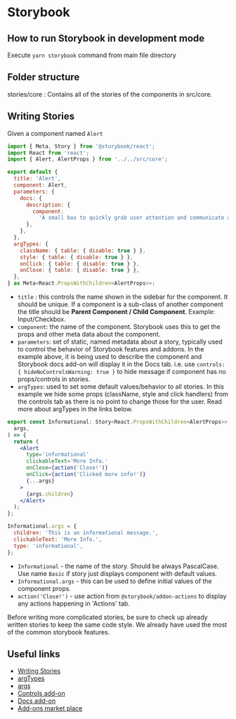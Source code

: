 # Storybook

## How to run Storybook in development mode

Execute `yarn storybook` command from main file directory

## Folder structure

stories/core : Contains all of the stories of the components in src/core.

## Writing Stories

Given a component named `Alert`

```jsx
import { Meta, Story } from '@storybook/react';
import React from 'react';
import { Alert, AlertProps } from '../../src/core';

export default {
  title: 'Alert',
  component: Alert,
  parameters: {
    docs: {
      description: {
        component:
          'A small box to quickly grab user attention and communicate a brief message',
      },
    },
  },
  argTypes: {
    className: { table: { disable: true } },
    style: { table: { disable: true } },
    onClick: { table: { disable: true } },
    onClose: { table: { disable: true } },
  },
} as Meta<React.PropsWithChildren<AlertProps>>;
```

* `title` : this controls the name shown in the sidebar for the component. It should be unique. If a component is a sub-class of another component the title should be **Parent Component / Child Component**. Example: Input/Checkbox.
* `component`: the name of the component. Storybook uses this to get the props and other meta data about the component.
* `parameters`: set of static, named metadata about a story, typically used to control the behavior of Storybook features and addons. In the example above, it is being used to describe the component and Storybook docs add-on will display it in the Docs tab.
i.e. use `controls: { hideNoControlsWarning: true }` to hide message if component has no props/controls in stories.
* `argTypes`: used to set some default values/behavior to all stories. In this example we hide some props (className, style and click handlers) from the controls tab as there is no point to change those for the user. Read more about argTypes in the links below.

```jsx
export const Informational: Story<React.PropsWithChildren<AlertProps>> = (
  args,
) => {
  return (
    <Alert
      type='informational'
      clickableText='More Info.'
      onClose={action('Close!')}
      onClick={action('Clicked more info!')}
      {...args}
    >
      {args.children}
    </Alert>
  );
};

Informational.args = {
  children: 'This is an informational message.',
  clickableText: 'More Info.',
  type: 'informational',
};

```

* `Informational` - the name of the story. Should be always PascalCase. Use name `Basic` if story just displays component with default values.
* `Informational.args` - this can be used to define initial values of the component props.
* `action('Close!')` - use action from `@storybook/addon-actions` to display any actions happening in 'Actions' tab.

Before writing more complicated stories, be sure to check up already written stories to keep the same code style. We already have used the most of the common storybook features.

## Useful links
* [Writing Stories](https://storybook.js.org/docs/react/writing-stories/introduction)
* [argTypes](https://storybook.js.org/docs/react/api/argtypes)
* [args](https://storybook.js.org/docs/react/writing-stories/args)
* [Controls add-on](https://storybook.js.org/docs/react/essentials/controls)
* [Docs add-on](https://github.com/storybookjs/storybook/blob/master/addons/docs/README.md)
* [Add-ons market place](https://storybook.js.org/addons)
